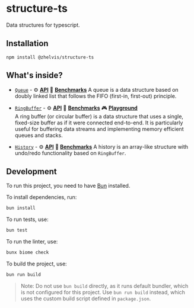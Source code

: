 # structure-ts

Data structures for typescript.

## Installation

```
npm install @zhelvis/structure-ts
```

## What's inside?

- [`Queue`](https://github.com/zhelvis/structure-ts/blob/main/src/queue.ts) -
⚙️ **[API](https://zhelvis.github.io/structure-ts/classes/Queue.html)**
🔬 **[Benchmarks](https://github.com/zhelvis/structure-ts/blob/main/src/queue.bench.md)** 
A queue is a data structure based on doubly linked list that follows the FIFO (first-in, first-out) principle.

- [`RingBuffer`](https://github.com/zhelvis/structure-ts/blob/main/src/ringBuffer.ts) -
⚙️ **[API](https://zhelvis.github.io/structure-ts/classes/RingBuffer.html)** 
🔬 **[Benchmarks](https://github.com/zhelvis/structure-ts/blob/main/src/ringBuffer.bench.md)**
🎮 **[Playground](https://bolt.new/~/structure-ts-ring-buffer)**  
A ring buffer (or circular buffer) is a data structure that uses a single, fixed-size buffer as if it were connected end-to-end.
It is particularly useful for buffering data streams and implementing memory efficient queues and stacks.

- [`History`](https://github.com/zhelvis/structure-ts/blob/main/src/history.ts) -
⚙️ **[API](https://zhelvis.github.io/structure-ts/classes/History.html)**
🔬 **[Benchmarks](https://github.com/zhelvis/structure-ts/blob/main/src/history.bench.md)**
A history is an array-like structure with undo/redo functionality based on `RingBuffer`.

## Development

To run this project, you need to have [Bun] installed.

To install dependencies, run:

```bash
bun install
```

To run tests, use:

```bash
bun test
```

To run the linter, use:

```bash
bunx biome check
```

To build the project, use:

```bash
bun run build
```

> Note: Do not use `bun build` directly, as it runs default bundler, which is not configured for this project. Use `bun run build` instead, which uses the custom build script defined in `package.json`.

[Bun]: https://bun.sh
[Docs]: https://zhelvis.github.io/structure-ts/index.html
